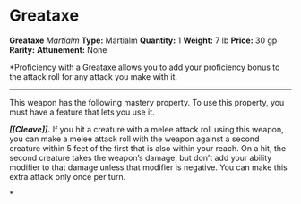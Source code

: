 # Greataxe

**Greataxe**
_Martialm_
**Type:** Martialm
**Quantity:** 1
**Weight:** 7 lb
**Price:** 30 gp
**Rarity:** 
**Attunement:** None

*Proficiency with a Greataxe allows you to add your proficiency bonus to the attack roll for any attack you make with it.
<div class="mastery-container"><hr />
<p>This weapon has the following mastery property. To use this property, you must have a feature that lets you use it.

***[[Cleave]].*** If you hit a creature with a melee attack roll using this weapon, you can make a melee attack roll with the weapon against a second creature within 5 feet of the first that is also within your reach. On a hit, the second creature takes the weapon’s damage, but don’t add your ability modifier to that damage unless that modifier is negative. You can make this extra attack only once per turn.</p>*